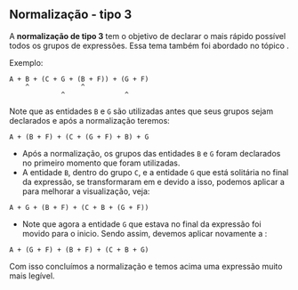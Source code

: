 ## Normalização - tipo 3 <header-set anchor-name="normalization-3" />

A **normalização de tipo 3** tem o objetivo de declarar o mais rápido possível todos os <anchor-get name="expression-group">grupos de expressões</anchor-get>. Essa tema também foi abordado no tópico <anchor-get name="entity-declaration" />.

Exemplo:

```
A + B + (C + G + (B + F)) + (G + F)
    ^             ^    
             ^               ^
```

Note que as entidades `B` e `G` são utilizadas antes que seus grupos sejam declarados e após a normalização teremos:

```
A + (B + F) + (C + (G + F) + B) + G
```

* Após a normalização, os grupos das entidades `B` e `G` foram declarados no primeiro momento que foram utilizadas.
* A entidade `B`, dentro do grupo `C`, e a entidade `G` que está solitária no final da expressão, se transformaram em <anchor-get name="entity-final" /> e devido a isso, podemos aplicar a <anchor-get name="normalization-2" /> para melhorar a visualização, veja:

```
A + G + (B + F) + (C + B + (G + F))
```

* Note que agora a entidade `G` que estava no final da expressão foi movido para o inicio. Sendo assim, devemos aplicar novamente a <anchor-get name="normalization-3" />:

```
A + (G + F) + (B + F) + (C + B + G)
```

Com isso concluímos a normalização e temos acima uma expressão muito mais legível.